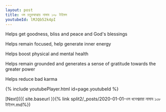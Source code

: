 ```yaml
---
layout: post
title: ওম চতুরআত্মায় নামায ১০৮ টাইমস
youtubeId: lMJQb52k4pI
---
```

 
 
Helps get goodness, bliss and peace and God's blessings
 
Helps remain focused, help generate inner energy 
 
Helps boost physical and mental health 
 
Helps remain grounded and generates a sense of gratitude towards the greater power 
 
Helps reduce bad karma
 
 
 
 


{% include youtubePlayer.html id=page.youtubeId %}
 
[Next]({{ site.baseurl }}{% link  split2/_posts/2020-01-01-ওম ধনেশ্বরায়া নামায ১০৮ টাইমস.md%})
 
